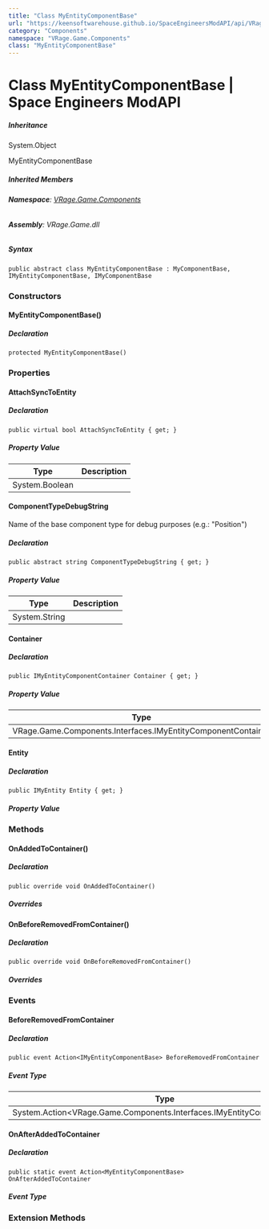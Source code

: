 ```yaml
---
title: "Class MyEntityComponentBase"
url: "https://keensoftwarehouse.github.io/SpaceEngineersModAPI/api/VRage.Game.Components.MyEntityComponentBase.html"
category: "Components"
namespace: "VRage.Game.Components"
class: "MyEntityComponentBase"
---
```


# Class MyEntityComponentBase | Space Engineers ModAPI

##### Inheritance

System.Object

MyEntityComponentBase

##### Inherited Members

###### **Namespace**: [VRage.Game.Components](https://keensoftwarehouse.github.io/SpaceEngineersModAPI/api/VRage.Game.Components.html)

###### **Assembly**: VRage.Game.dll

##### Syntax

```
public abstract class MyEntityComponentBase : MyComponentBase, IMyEntityComponentBase, IMyComponentBase
```

### [](#constructors)Constructors

#### [](#VRage_Game_Components_MyEntityComponentBase__ctor)MyEntityComponentBase()

##### Declaration

```
protected MyEntityComponentBase()
```

### [](#properties)Properties

#### [](#VRage_Game_Components_MyEntityComponentBase_AttachSyncToEntity)AttachSyncToEntity

##### Declaration

```
public virtual bool AttachSyncToEntity { get; }
```

##### Property Value

| Type | Description |
| --- | --- |
| System.Boolean |     |

#### [](#VRage_Game_Components_MyEntityComponentBase_ComponentTypeDebugString)ComponentTypeDebugString

Name of the base component type for debug purposes (e.g.: "Position")

##### Declaration

```
public abstract string ComponentTypeDebugString { get; }
```

##### Property Value

| Type | Description |
| --- | --- |
| System.String |     |

#### [](#VRage_Game_Components_MyEntityComponentBase_Container)Container

##### Declaration

```
public IMyEntityComponentContainer Container { get; }
```

##### Property Value

| Type | Description |
| --- | --- |
| VRage.Game.Components.Interfaces.IMyEntityComponentContainer |     |

#### [](#VRage_Game_Components_MyEntityComponentBase_Entity)Entity

##### Declaration

```
public IMyEntity Entity { get; }
```

##### Property Value

### [](#methods)Methods

#### [](#VRage_Game_Components_MyEntityComponentBase_OnAddedToContainer)OnAddedToContainer()

##### Declaration

```
public override void OnAddedToContainer()
```

##### Overrides

#### [](#VRage_Game_Components_MyEntityComponentBase_OnBeforeRemovedFromContainer)OnBeforeRemovedFromContainer()

##### Declaration

```
public override void OnBeforeRemovedFromContainer()
```

##### Overrides

### [](#events)Events

#### [](#VRage_Game_Components_MyEntityComponentBase_BeforeRemovedFromContainer)BeforeRemovedFromContainer

##### Declaration

```
public event Action<IMyEntityComponentBase> BeforeRemovedFromContainer
```

##### Event Type

| Type | Description |
| --- | --- |
| System.Action<VRage.Game.Components.Interfaces.IMyEntityComponentBase\> |     |

#### [](#VRage_Game_Components_MyEntityComponentBase_OnAfterAddedToContainer)OnAfterAddedToContainer

##### Declaration

```
public static event Action<MyEntityComponentBase> OnAfterAddedToContainer
```

##### Event Type

### [](#extensionmethods)Extension Methods